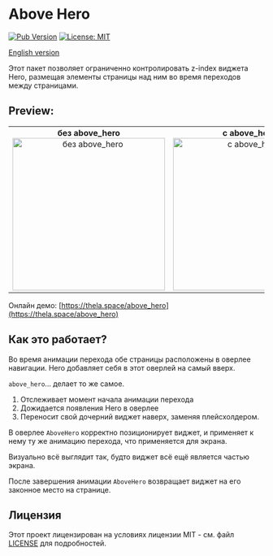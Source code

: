 # Above Hero

[![Pub Version](https://img.shields.io/pub/v/above_hero?label=pub.dev)](https://pub.dev/packages/above_hero)
[![License: MIT](https://img.shields.io/badge/License-MIT-yellow.svg)](LICENSE)

[English version](README.md)


Этот пакет позволяет ограниченно контролировать z-index виджета Hero, размещая элементы страницы над ним во время переходов между страницами.

## Preview:

<table>
  <tr>
    <td align="center">
      <b>без above_hero</b><br>
      <img src="URL_TO_YOUR_GIF_WITHOUT_PACKAGE" alt="без above_hero" width="300" />
    </td>
    <td align="center">
      <b>с above_hero</b><br>
      <img src="URL_TO_YOUR_GIF_WITH_PACKAGE" alt="с above_hero" width="300" />
    </td>
  </tr>
</table>

Онлайн демо: [https://thela.space/above_hero](https://thela.space/above_hero)

## Как это работает?

Во время анимации перехода обе страницы расположены в оверлее навигации. Hero добавляет себя в этот оверлей на самый вверх. 

`above_hero`... делает то же самое.

1. Отслеживает момент начала анимации перехода
2. Дожидается появления Hero в оверлее
3. Переносит свой дочерний виджет наверх, заменяя плейсхолдером.

В оверлее `AboveHero` корректно позиционирует виджет, и применяет к нему ту же анимацию перехода, что применяется для экрана.

Визуально всё выглядит так, будто виджет всё ещё является частью экрана.

После завершения анимации `AboveHero` возвращает виджет на его законное место на странице.

## Лицензия

Этот проект лицензирован на условиях лицензии MIT - см. файл [LICENSE](LICENSE) для подробностей.
